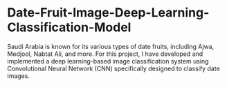 # Date-Fruit-Image-Deep-Learning-Classification-Model
Saudi Arabia is known for its various types of date fruits, including Ajwa, Medjool, Nabtat Ali, and more. For this project, I have developed and implemented a deep learning-based image classification system using Convolutional Neural Network (CNN) specifically designed to classify date images.
